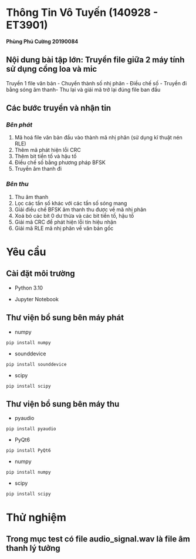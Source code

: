 # **Thông Tin Vô Tuyến (140928 - ET3901)**
  **Phùng Phú Cường 20190084**
## **Nội dung bài tập lớn: Truyền file giữa 2 máy tính sử dụng cổng loa và mic**
 Truyền 1 file văn bản - Chuyển thành số nhị phân - Điều chế số - Truyền đi bằng sóng âm thanh- Thu lại và giải mã trở lại đúng file ban đầu

## Các bước truyền và nhận tin

### *Bên phát*
 1. Mã hoá file văn bản đầu vào thành mã nhị phân (sử dụng kĩ thuật nén RLE)
 2. Thêm mã phát hiện lỗi CRC
 3. Thêm bit tiền tố và hậu tố
 4. Điều chế số bằng phương pháp BFSK
 5. Truyền âm thanh đi
### *Bên thu*
 1. Thu âm thanh
 2. Lọc các tần số khác với các tần số sóng mang
 3. Giải điều chế BFSK âm thanh thu được về mã nhị phân
 4. Xoá bỏ các bit 0 dư thừa và các bit tiền tố, hậu tố
 5. Giải mã CRC để phát hiện lỗi tín hiệu nhận
 6. Giải mã RLE mã nhị phân về văn bản gốc

# Yêu cầu
## Cài đặt môi trường
- Python 3.10 

- Jupyter Notebook

## Thư viện bổ sung bên máy phát
- numpy
```
pip install numpy
```
- sounddevice
```
pip install sounddevice
```
- scipy
```
pip install scipy
```

## Thư viện bổ sung bên máy thu 
- pyaudio
```
pip install pyaudio
```

- PyQt6
```
pip install PyQt6
```
- numpy
```
pip install numpy
```
- scipy
```
pip install scipy
```

# Thử nghiệm
## Trong mục test có file audio_signal.wav là file âm thanh lý tưởng